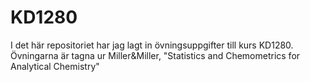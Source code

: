 # KD1280
I det här repositoriet har jag lagt in övningsuppgifter till kurs KD1280.
Övningarna är tagna ur Miller&Miller, "Statistics and Chemometrics for Analytical Chemistry"
